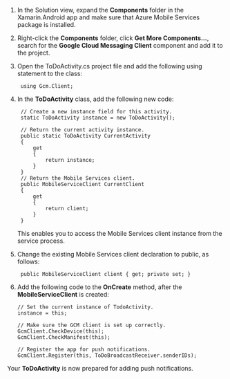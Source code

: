 
1. In the Solution view, expand the **Components** folder in the Xamarin.Android app and make sure that Azure Mobile Services package is installed. 

2. Right-click the **Components** folder, click  **Get More Components...**, search for the **Google Cloud Messaging Client** component and add it to the project. 

3. Open the ToDoActivity.cs project file and add the following using statement to the class:

		using Gcm.Client;

4. In the **ToDoActivity** class, add the following new code:

        // Create a new instance field for this activity.
        static ToDoActivity instance = new ToDoActivity();

        // Return the current activity instance.
        public static ToDoActivity CurrentActivity
        {
            get
            {
                return instance;
            }
        }
        // Return the Mobile Services client.
        public MobileServiceClient CurrentClient
        {
            get
            {
                return client;
            }
        }

	This enables you to access the Mobile Services client instance from the service process.

5. Change the existing Mobile Services client declaration to public, as follows:

		public MobileServiceClient client { get; private set; }

6.	Add the following code to the **OnCreate** method, after the **MobileServiceClient** is created:

        // Set the current instance of TodoActivity.
        instance = this;

        // Make sure the GCM client is set up correctly.
        GcmClient.CheckDevice(this);
        GcmClient.CheckManifest(this);

        // Register the app for push notifications.
        GcmClient.Register(this, ToDoBroadcastReceiver.senderIDs);

Your **ToDoActivity** is now prepared for adding push notifications.